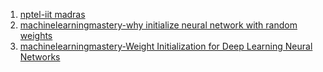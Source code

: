 1. <a href="https://www.youtube.com/watch?v=1pgahpCZeF0&list=PLEAYkSg4uSQ1r-2XrJ_GBzzS6I-f8yfRU&index=73">nptel-iit madras</a>
2. <a href="https://machinelearningmastery.com/why-initialize-a-neural-network-with-random-weights/">machinelearningmastery-why initialize neural network with random weights</a>
3. <a href="https://machinelearningmastery.com/weight-initialization-for-deep-learning-neural-networks/">machinelearningmastery-Weight Initialization for Deep Learning Neural Networks</a>
